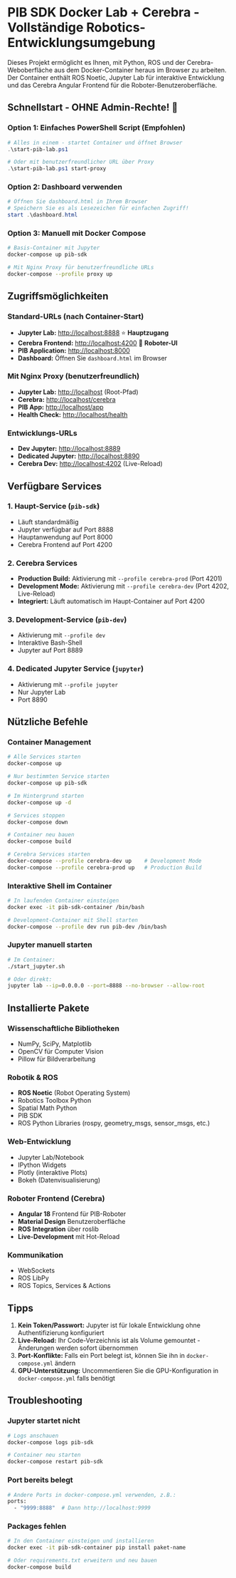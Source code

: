 # PIB SDK Docker Lab + Cerebra - Vollständige Robotics-Entwicklungsumgebung

Dieses Projekt ermöglicht es Ihnen, mit Python, ROS und der Cerebra-Weboberfläche aus dem Docker-Container heraus im Browser zu arbeiten. Der Container enthält ROS Noetic, Jupyter Lab für interaktive Entwicklung und das Cerebra Angular Frontend für die Roboter-Benutzeroberfläche.

## Schnellstart - OHNE Admin-Rechte! 🚀

### Option 1: Einfaches PowerShell Script (Empfohlen)
```powershell
# Alles in einem - startet Container und öffnet Browser
.\start-pib-lab.ps1

# Oder mit benutzerfreundlicher URL über Proxy
.\start-pib-lab.ps1 start-proxy
```

### Option 2: Dashboard verwenden
```powershell
# Öffnen Sie dashboard.html in Ihrem Browser
# Speichern Sie es als Lesezeichen für einfachen Zugriff!
start .\dashboard.html
```

### Option 3: Manuell mit Docker Compose
```bash
# Basis-Container mit Jupyter
docker-compose up pib-sdk

# Mit Nginx Proxy für benutzerfreundliche URLs
docker-compose --profile proxy up
```

## Zugriffsmöglichkeiten

### Standard-URLs (nach Container-Start)

- **Jupyter Lab:** <http://localhost:8888> ⭐ **Hauptzugang**
- **Cerebra Frontend:** <http://localhost:4200> 🧠 **Roboter-UI**
- **PIB Application:** <http://localhost:8000>
- **Dashboard:** Öffnen Sie `dashboard.html` im Browser

### Mit Nginx Proxy (benutzerfreundlich)

- **Jupyter Lab:** <http://localhost> (Root-Pfad)
- **Cerebra:** <http://localhost/cerebra>
- **PIB App:** <http://localhost/app>
- **Health Check:** <http://localhost/health>

### Entwicklungs-URLs

- **Dev Jupyter:** <http://localhost:8889>
- **Dedicated Jupyter:** <http://localhost:8890>
- **Cerebra Dev:** <http://localhost:4202> (Live-Reload)

## Verfügbare Services

### 1. Haupt-Service (`pib-sdk`)

- Läuft standardmäßig
- Jupyter verfügbar auf Port 8888
- Hauptanwendung auf Port 8000
- Cerebra Frontend auf Port 4200

### 2. Cerebra Services

- **Production Build:** Aktivierung mit `--profile cerebra-prod` (Port 4201)
- **Development Mode:** Aktivierung mit `--profile cerebra-dev` (Port 4202, Live-Reload)
- **Integriert:** Läuft automatisch im Haupt-Container auf Port 4200

### 3. Development-Service (`pib-dev`)

- Aktivierung mit `--profile dev`
- Interaktive Bash-Shell
- Jupyter auf Port 8889

### 4. Dedicated Jupyter Service (`jupyter`)

- Aktivierung mit `--profile jupyter`
- Nur Jupyter Lab
- Port 8890

## Nützliche Befehle

### Container Management
```bash
# Alle Services starten
docker-compose up

# Nur bestimmten Service starten
docker-compose up pib-sdk

# Im Hintergrund starten
docker-compose up -d

# Services stoppen
docker-compose down

# Container neu bauen
docker-compose build

# Cerebra Services starten
docker-compose --profile cerebra-dev up    # Development Mode
docker-compose --profile cerebra-prod up   # Production Build
```

### Interaktive Shell im Container
```bash
# In laufenden Container einsteigen
docker exec -it pib-sdk-container /bin/bash

# Development-Container mit Shell starten
docker-compose --profile dev run pib-dev /bin/bash
```

### Jupyter manuell starten
```bash
# Im Container:
./start_jupyter.sh

# Oder direkt:
jupyter lab --ip=0.0.0.0 --port=8888 --no-browser --allow-root
```

## Installierte Pakete

### Wissenschaftliche Bibliotheken
- NumPy, SciPy, Matplotlib
- OpenCV für Computer Vision
- Pillow für Bildverarbeitung

### Robotik & ROS

- **ROS Noetic** (Robot Operating System)
- Robotics Toolbox Python
- Spatial Math Python
- PIB SDK
- ROS Python Libraries (rospy, geometry_msgs, sensor_msgs, etc.)

### Web-Entwicklung

- Jupyter Lab/Notebook
- IPython Widgets
- Plotly (interaktive Plots)
- Bokeh (Datenvisualisierung)

### Roboter Frontend (Cerebra)

- **Angular 18** Frontend für PIB-Roboter
- **Material Design** Benutzeroberfläche
- **ROS Integration** über roslib
- **Live-Development** mit Hot-Reload

### Kommunikation

- WebSockets
- ROS LibPy
- ROS Topics, Services & Actions

## Tipps

1. **Kein Token/Passwort:** Jupyter ist für lokale Entwicklung ohne Authentifizierung konfiguriert
2. **Live-Reload:** Ihr Code-Verzeichnis ist als Volume gemountet - Änderungen werden sofort übernommen
3. **Port-Konflikte:** Falls ein Port belegt ist, können Sie ihn in `docker-compose.yml` ändern
4. **GPU-Unterstützung:** Uncommentieren Sie die GPU-Konfiguration in `docker-compose.yml` falls benötigt

## Troubleshooting

### Jupyter startet nicht
```bash
# Logs anschauen
docker-compose logs pib-sdk

# Container neu starten
docker-compose restart pib-sdk
```

### Port bereits belegt
```bash
# Andere Ports in docker-compose.yml verwenden, z.B.:
ports:
  - "9999:8888"  # Dann http://localhost:9999
```

### Packages fehlen
```bash
# In den Container einsteigen und installieren
docker exec -it pib-sdk-container pip install paket-name

# Oder requirements.txt erweitern und neu bauen
docker-compose build
```
